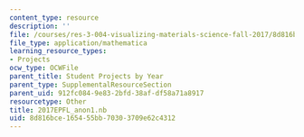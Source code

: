 ```yaml
---
content_type: resource
description: ''
file: /courses/res-3-004-visualizing-materials-science-fall-2017/8d816bce165455bb70303709e62c4312_2017EPFL_anon1.nb
file_type: application/mathematica
learning_resource_types:
- Projects
ocw_type: OCWFile
parent_title: Student Projects by Year
parent_type: SupplementalResourceSection
parent_uid: 912fc084-9e83-2bfd-38af-df58a71a8917
resourcetype: Other
title: 2017EPFL_anon1.nb
uid: 8d816bce-1654-55bb-7030-3709e62c4312
---
```

